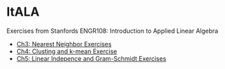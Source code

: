 # ItALA
Exercises from Stanfords ENGR108: Introduction to Applied Linear Algebra

* [Ch3: Nearest Neighbor Exercises](./Ch3_Nearest_Neighbor_Exercises.html)
* [Ch4: Clusting and k-mean Exercise](./Ch4_Clustering_and_k-means.html)
* [Ch5: Linear Indepence and Gram-Schmidt Exercises](./Ch5_Linear_Indepence_and_Gram-Schmidt.html)
